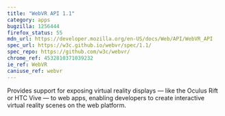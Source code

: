 ```yaml
---
title: "WebVR API 1.1"
category: apps
bugzilla: 1256444
firefox_status: 55
mdn_url: https://developer.mozilla.org/en-US/docs/Web/API/WebVR_API
spec_url: https://w3c.github.io/webvr/spec/1.1/
spec_repo: https://github.com/w3c/webvr/
chrome_ref: 4532810371039232
ie_ref: WebVR
caniuse_ref: webvr
---
```


Provides support for exposing virtual reality displays — like the Oculus Rift or HTC Vive — to web apps, enabling developers to create interactive virtual reality scenes on the web platform.
